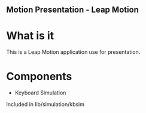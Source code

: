 Motion Presentation - Leap Motion
---------------------------------

# What is it

This is a Leap Motion application use for presentation.

# Components

* Keyboard Simulation

Included in lib/simulation/kbsim
